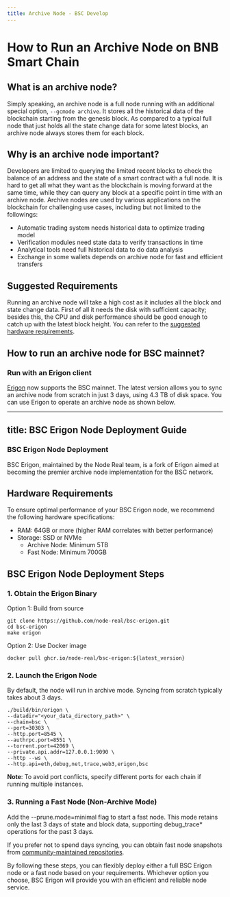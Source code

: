 ```yaml
---
title: Archive Node - BSC Develop
---
```



# How to Run an Archive Node on BNB Smart Chain

## What is an archive node?

Simply speaking, an archive node is a full node running with an additional special option, `--gcmode archive`. It stores all the historical data of the blockchain starting from the genesis block. As compared to a typical full node that just holds all the state change data for some latest blocks, an archive node always stores them for each block.

## Why is an archive node important?

Developers are limited to querying the limited recent blocks to check the balance of an address and the state of a smart contract with a full node. It is hard to get all what they want as the blockchain is moving forward at the same time, while they can query any block at a specific point in time with an archive node.
Archive nodes are used by various applications on the blockchain for challenging use cases, including but not limited to the followings:

- Automatic trading system needs historical data to optimize trading model
- Verification modules need state data to verify transactions in time
- Analytical tools need full historical data to do data analysis
- Exchange in some wallets depends on archive node for fast and efficient transfers

## Suggested Requirements

Running an archive node will take a high cost as it includes all the block and state change data. First of all it needs the disk with sufficient capacity; besides this, the CPU and disk performance should be good enough to catch up with the latest block height. You can refer to the [suggested hardware requirements](https://github.com/node-real/bsc-erigon?tab=readme-ov-file#system-requirements).

## How to run an archive node for BSC mainnet?

### Run with an Erigon client

[Erigon](https://github.com/node-real/bsc-erigon) now supports the BSC mainnet. The latest version allows you to sync an archive node from scratch in just 3 days, using 4.3 TB of disk space. You can use Erigon to operate an archive node as shown below.

---
title: BSC Erigon Node Deployment Guide
---

### BSC Erigon Node Deployment

BSC Erigon, maintained by the Node Real team, is a fork of Erigon aimed at becoming the premier archive node implementation for the BSC network.

## Hardware Requirements

To ensure optimal performance of your BSC Erigon node, we recommend the following hardware specifications:

* RAM: 64GB or more (higher RAM correlates with better performance)
* Storage: SSD or NVMe
    - Archive Node: Minimum 5TB
    - Fast Node: Minimum 700GB

## BSC Erigon Node Deployment Steps

### 1. Obtain the Erigon Binary

Option 1: Build from source
```shell
git clone https://github.com/node-real/bsc-erigon.git
cd bsc-erigon
make erigon
```
Option 2: Use Docker image
```shell
docker pull ghcr.io/node-real/bsc-erigon:${latest_version}
```
### 2. Launch the Erigon Node
By default, the node will run in archive mode. Syncing from scratch typically takes about 3 days.
```shell
./build/bin/erigon \
--datadir="<your_data_directory_path>" \
--chain=bsc \
--port=30303 \
--http.port=8545 \
--authrpc.port=8551 \
--torrent.port=42069 \
--private.api.addr=127.0.0.1:9090 \
--http --ws \
--http.api=eth,debug,net,trace,web3,erigon,bsc
```
**Note**: To avoid port conflicts, specify different ports for each chain if running multiple instances.

### 3. Running a Fast Node (Non-Archive Mode)
   Add the --prune.mode=minimal flag to start a fast node. This mode retains only the last 3 days of state and block data, supporting debug_trace* operations for the past 3 days.

If you prefer not to spend days syncing, you can obtain fast node snapshots from [community-maintained repositories](https://github.com/48Club/bsc-snapshots).

By following these steps, you can flexibly deploy either a full BSC Erigon node or a fast node based on your requirements. Whichever option you choose, BSC Erigon will provide you with an efficient and reliable node service.

